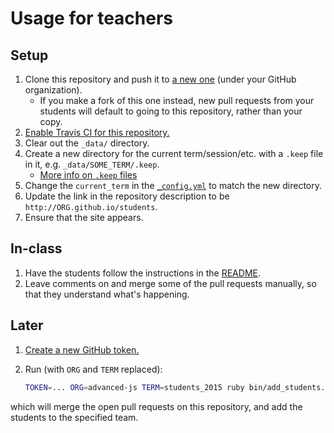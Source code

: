 # Usage for teachers

## Setup

1. Clone this repository and push it to [a new one](https://github.com/new) (under your GitHub organization).
    * If you make a fork of this one instead, new pull requests from your students will default to going to this repository, rather than your copy.
1. [Enable Travis CI for this repository.](http://docs.travis-ci.com/user/getting-started/#To-get-started-with-Travis-CI%3A)
1. Clear out the `_data/` directory.
1. Create a new directory for the current term/session/etc. with a `.keep` file in it, e.g. `_data/SOME_TERM/.keep`.
    * [More info on `.keep` files](http://stackoverflow.com/a/7229996/358804)
1. Change the `current_term` in the [`_config.yml`](_config.yml) to match the new directory.
1. Update the link in the repository description to be `http://ORG.github.io/students`.
1. Ensure that the site appears.

## In-class

1. Have the students follow the instructions in the [README](README.md).
1. Leave comments on and merge some of the pull requests manually, so that they understand what's happening.

## Later

1. [Create a new GitHub token.](https://github.com/settings/tokens/new?description=add_students&scopes=repo,public_repo,read:org,admin:org)
1. Run (with `ORG` and `TERM` replaced):

    ```bash
    TOKEN=... ORG=advanced-js TERM=students_2015 ruby bin/add_students.rb
    ```

which will merge the open pull requests on this repository, and add the students to the specified team.
